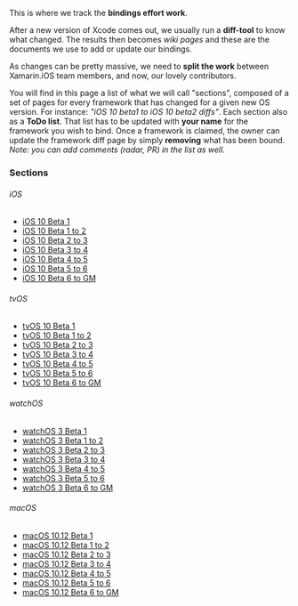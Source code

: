 This is where we track the **bindings effort work**.

After a new version of Xcode comes out, we usually run a **diff-tool** to know what changed. The results then becomes *wiki pages* and these are the documents we use to add or update our bindings.

As changes can be pretty massive, we need to **split the work** between Xamarin.iOS team members, and now, our lovely contributors.

You will find in this page a list of what we will call "sections", composed of a set of pages for every framework that has changed for a given new OS version. For instance: *"iOS 10 beta1 to iOS 10 beta2 diffs"*. Each section also as a **ToDo list**. That list has to be updated with **your name** for the framework you wish to bind. Once a framework is claimed, the owner can update the framework diff page by simply **removing** what has been bound. *Note: you can add comments (radar, PR) in the list as well.*

### Sections

###### iOS
- [iOS 10 Beta 1](https://github.com/xamarin/xamarin-macios/wiki/iOS-Beta1)
- [iOS 10 Beta 1 to 2](https://github.com/xamarin/xamarin-macios/wiki/iOS-Beta2)
- [iOS 10 Beta 2 to 3](https://github.com/xamarin/xamarin-macios/wiki/iOS-Beta3)
- [iOS 10 Beta 3 to 4](https://github.com/xamarin/xamarin-macios/wiki/iOS-Beta4)
- [iOS 10 Beta 4 to 5](https://github.com/xamarin/xamarin-macios/wiki/iOS-Beta5)
- [iOS 10 Beta 5 to 6](https://github.com/xamarin/xamarin-macios/wiki/iOS-Beta6)
- [iOS 10 Beta 6 to GM](https://github.com/xamarin/xamarin-macios/wiki/iOS-GM)

###### tvOS
- [tvOS 10 Beta 1](https://github.com/xamarin/xamarin-macios/wiki/tvOS-Beta1)
- [tvOS 10 Beta 1 to 2](https://github.com/xamarin/xamarin-macios/wiki/tvOS-Beta2)
- [tvOS 10 Beta 2 to 3](https://github.com/xamarin/xamarin-macios/wiki/tvOS-Beta3)
- [tvOS 10 Beta 3 to 4](https://github.com/xamarin/xamarin-macios/wiki/tvOS-Beta4)
- [tvOS 10 Beta 4 to 5](https://github.com/xamarin/xamarin-macios/wiki/tvOS-Beta5)
- [tvOS 10 Beta 5 to 6](https://github.com/xamarin/xamarin-macios/wiki/tvOS-Beta6)
- [tvOS 10 Beta 6 to GM](https://github.com/xamarin/xamarin-macios/wiki/tvOS-GM)

###### watchOS
- [watchOS 3 Beta 1](https://github.com/xamarin/xamarin-macios/wiki/watchOS-Beta1)
- [watchOS 3 Beta 1 to 2](https://github.com/xamarin/xamarin-macios/wiki/watchOS-Beta2)
- [watchOS 3 Beta 2 to 3](https://github.com/xamarin/xamarin-macios/wiki/watchOS-Beta3)
- [watchOS 3 Beta 3 to 4](https://github.com/xamarin/xamarin-macios/wiki/watchOS-Beta4)
- [watchOS 3 Beta 4 to 5](https://github.com/xamarin/xamarin-macios/wiki/watchOS-Beta5)
- [watchOS 3 Beta 5 to 6](https://github.com/xamarin/xamarin-macios/wiki/watchOS-Beta6)
- [watchOS 3 Beta 6 to GM](https://github.com/xamarin/xamarin-macios/wiki/watchOS-GM)

###### macOS
- [macOS 10.12 Beta 1](https://github.com/xamarin/xamarin-macios/wiki/macOS-Beta1)
- [macOS 10.12 Beta 1 to 2](https://github.com/xamarin/xamarin-macios/wiki/macOS-Beta2)
- [macOS 10.12 Beta 2 to 3](https://github.com/xamarin/xamarin-macios/wiki/macOS-Beta3)
- [macOS 10.12 Beta 3 to 4](https://github.com/xamarin/xamarin-macios/wiki/macOS-Beta4)
- [macOS 10.12 Beta 4 to 5](https://github.com/xamarin/xamarin-macios/wiki/macOS-Beta5)
- [macOS 10.12 Beta 5 to 6](https://github.com/xamarin/xamarin-macios/wiki/macOS-Beta6)
- [macOS 10.12 Beta 6 to GM](https://github.com/xamarin/xamarin-macios/wiki/macOS-GM)